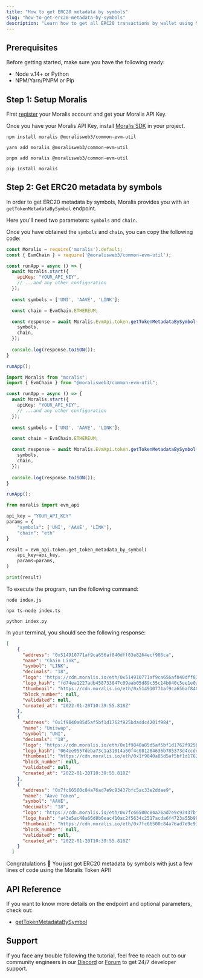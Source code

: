 ```yaml
---
title: "How to get ERC20 metadata by symbols"
slug: "how-to-get-erc20-metadata-by-symbols"
description: "Learn how to get all ERC20 transactions by wallet using Moralis Token API."
---
```

## Prerequisites

Before getting started, make sure you have the following ready:

- Node v.14+ or Python
- NPM/Yarn/PNPM or Pip

## Step 1: Setup Moralis

First [register](/docs/quickstart) your Moralis account and get your Moralis API Key.

Once you have your Moralis API Key, install [Moralis SDK](/docs/moralis-sdk) in your project.

```shell npm
npm install moralis @moralisweb3/common-evm-util
```
```shell yarn
yarn add moralis @moralisweb3/common-evm-util
```
```shell pnpm
pnpm add moralis @moralisweb3/common-evm-util
```
```Text pip
pip install moralis
```



## Step 2: Get ERC20 metadata by symbols

In order to get ERC20 metadata by symbols, Moralis provides you with an `getTokenMetadataBySymbol` endpoint.

Here you'll need two parameters: `symbols` and `chain`.

Once you have obtained the `symbols` and `chain`, you can copy the following code:

```javascript index.js
const Moralis = require('moralis').default;
const { EvmChain } = require('@moralisweb3/common-evm-util');

const runApp = async () => {
  await Moralis.start({
    apiKey: "YOUR_API_KEY",
    // ...and any other configuration
  });
  
  const symbols = ['UNI', 'AAVE', 'LINK'];

  const chain = EvmChain.ETHEREUM;

  const response = await Moralis.EvmApi.token.getTokenMetadataBySymbol({
    symbols,
    chain,
  });
  
  console.log(response.toJSON());
}

runApp();
```
```typescript index.ts
import Moralis from "moralis";
import { EvmChain } from "@moralisweb3/common-evm-util";

const runApp = async () => {
  await Moralis.start({
    apiKey: "YOUR_API_KEY",
    // ...and any other configuration
  });
  
  const symbols = ['UNI', 'AAVE', 'LINK'];

  const chain = EvmChain.ETHEREUM;

  const response = await Moralis.EvmApi.token.getTokenMetadataBySymbol({
    symbols,
    chain,
  });
  
  console.log(response.toJSON());
}

runApp();
```
```python index.py
from moralis import evm_api

api_key = "YOUR_API_KEY"
params = {
    "symbols": ['UNI', 'AAVE', 'LINK'], 
    "chain": "eth"
}

result = evm_api.token.get_token_metadata_by_symbol(
    api_key=api_key,
    params=params,
)

print(result)
```



To execute the program, run the following command:

```shell Shell (JavaScript)
node index.js
```
```Text Shell (TypeScript)
npx ts-node index.ts
```
```Text Shell (Python)
python index.py
```



In your terminal, you should see the following response:

```json
[
    {
      "address": "0x514910771af9ca656af840dff83e8264ecf986ca",
      "name": "Chain Link",
      "symbol": "LINK",
      "decimals": "18",
      "logo": "https://cdn.moralis.io/eth/0x514910771af9ca656af840dff83e8264ecf986ca.png",
      "logo_hash": "fd74ea1227adb458733847c09aab05d89c35c14b640c5ee1e0a8bffa79193eb4",
      "thumbnail": "https://cdn.moralis.io/eth/0x514910771af9ca656af840dff83e8264ecf986ca_thumb.png",
      "block_number": null,
      "validated": null,
      "created_at": "2022-01-20T10:39:55.818Z"
    },
    {
      "address": "0x1f9840a85d5af5bf1d1762f925bdaddc4201f984",
      "name": "Uniswap",
      "symbol": "UNI",
      "decimals": "18",
      "logo": "https://cdn.moralis.io/eth/0x1f9840a85d5af5bf1d1762f925bdaddc4201f984.png",
      "logo_hash": "064ee9557deba73c1a31014a60f4c081284636b785373d4ccdd1b3440df11f43",
      "thumbnail": "https://cdn.moralis.io/eth/0x1f9840a85d5af5bf1d1762f925bdaddc4201f984_thumb.png",
      "block_number": null,
      "validated": null,
      "created_at": "2022-01-20T10:39:55.818Z"
    },
    {
      "address": "0x7fc66500c84a76ad7e9c93437bfc5ac33e2ddae9",
      "name": "Aave Token",
      "symbol": "AAVE",
      "decimals": "18",
      "logo": "https://cdn.moralis.io/eth/0x7fc66500c84a76ad7e9c93437bfc5ac33e2ddae9.png",
      "logo_hash": "a43e5ac48a66d8b0eac410ac2f5634c2517acda6f4723a55b99e3c5906132a1b",
      "thumbnail": "https://cdn.moralis.io/eth/0x7fc66500c84a76ad7e9c93437bfc5ac33e2ddae9_thumb.png",
      "block_number": null,
      "validated": null,
      "created_at": "2022-01-20T10:39:55.818Z"
    }
  ]
```



Congratulations 🥳 You just got ERC20 metadata by symbols with just a few lines of code using the Moralis Token API!

## API Reference

If you want to know more details on the endpoint and optional parameters, check out:

- [getTokenMetadataBySymbol](/reference/gettokenmetadatabysymbol)

## Support

If you face any trouble following the tutorial, feel free to reach out to our community engineers in our [Discord](https://moralis.io/discord) or [Forum](https://forum.moralis.io) to get 24/7 developer support.